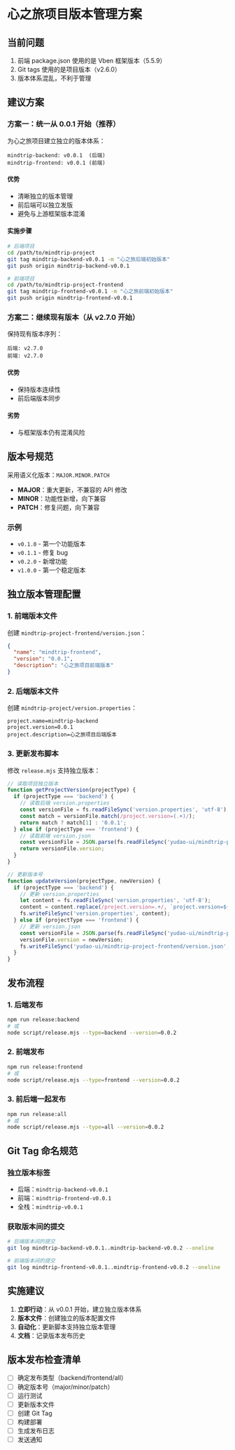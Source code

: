 # 心之旅项目版本管理方案

## 当前问题
1. 前端 package.json 使用的是 Vben 框架版本（5.5.9）
2. Git tags 使用的是项目版本（v2.6.0）
3. 版本体系混乱，不利于管理

## 建议方案

### 方案一：统一从 0.0.1 开始（推荐）
为心之旅项目建立独立的版本体系：

```
mindtrip-backend: v0.0.1  (后端)
mindtrip-frontend: v0.0.1 (前端)
```

#### 优势
- 清晰独立的版本管理
- 前后端可以独立发版
- 避免与上游框架版本混淆

#### 实施步骤
```bash
# 后端项目
cd /path/to/mindtrip-project
git tag mindtrip-backend-v0.0.1 -m "心之旅后端初始版本"
git push origin mindtrip-backend-v0.0.1

# 前端项目  
cd /path/to/mindtrip-project-frontend
git tag mindtrip-frontend-v0.0.1 -m "心之旅前端初始版本"
git push origin mindtrip-frontend-v0.0.1
```

### 方案二：继续现有版本（从 v2.7.0 开始）
保持现有版本序列：

```
后端: v2.7.0
前端: v2.7.0
```

#### 优势
- 保持版本连续性
- 前后端版本同步

#### 劣势
- 与框架版本仍有混淆风险

## 版本号规范

采用语义化版本：`MAJOR.MINOR.PATCH`

- **MAJOR**：重大更新，不兼容的 API 修改
- **MINOR**：功能性新增，向下兼容
- **PATCH**：修复问题，向下兼容

### 示例
- `v0.1.0` - 第一个功能版本
- `v0.1.1` - 修复 bug
- `v0.2.0` - 新增功能
- `v1.0.0` - 第一个稳定版本

## 独立版本管理配置

### 1. 前端版本文件
创建 `mindtrip-project-frontend/version.json`：
```json
{
  "name": "mindtrip-frontend",
  "version": "0.0.1",
  "description": "心之旅项目前端版本"
}
```

### 2. 后端版本文件
创建 `mindtrip-project/version.properties`：
```properties
project.name=mindtrip-backend
project.version=0.0.1
project.description=心之旅项目后端版本
```

### 3. 更新发布脚本

修改 `release.mjs` 支持独立版本：

```javascript
// 读取项目独立版本
function getProjectVersion(projectType) {
  if (projectType === 'backend') {
    // 读取后端 version.properties
    const versionFile = fs.readFileSync('version.properties', 'utf-8');
    const match = versionFile.match(/project.version=(.+)/);
    return match ? match[1] : '0.0.1';
  } else if (projectType === 'frontend') {
    // 读取前端 version.json
    const versionFile = JSON.parse(fs.readFileSync('yudao-ui/mindtrip-project-frontend/version.json', 'utf-8'));
    return versionFile.version;
  }
}

// 更新版本号
function updateVersion(projectType, newVersion) {
  if (projectType === 'backend') {
    // 更新 version.properties
    let content = fs.readFileSync('version.properties', 'utf-8');
    content = content.replace(/project.version=.+/, `project.version=${newVersion}`);
    fs.writeFileSync('version.properties', content);
  } else if (projectType === 'frontend') {
    // 更新 version.json
    const versionFile = JSON.parse(fs.readFileSync('yudao-ui/mindtrip-project-frontend/version.json', 'utf-8'));
    versionFile.version = newVersion;
    fs.writeFileSync('yudao-ui/mindtrip-project-frontend/version.json', JSON.stringify(versionFile, null, 2));
  }
}
```

## 发布流程

### 1. 后端发布
```bash
npm run release:backend
# 或
node script/release.mjs --type=backend --version=0.0.2
```

### 2. 前端发布
```bash
npm run release:frontend
# 或
node script/release.mjs --type=frontend --version=0.0.2
```

### 3. 前后端一起发布
```bash
npm run release:all
# 或
node script/release.mjs --type=all --version=0.0.2
```

## Git Tag 命名规范

### 独立版本标签
- 后端：`mindtrip-backend-v0.0.1`
- 前端：`mindtrip-frontend-v0.0.1`
- 全栈：`mindtrip-v0.0.1`

### 获取版本间的提交
```bash
# 后端版本间的提交
git log mindtrip-backend-v0.0.1..mindtrip-backend-v0.0.2 --oneline

# 前端版本间的提交
git log mindtrip-frontend-v0.0.1..mindtrip-frontend-v0.0.2 --oneline
```

## 实施建议

1. **立即行动**：从 v0.0.1 开始，建立独立版本体系
2. **版本文件**：创建独立的版本配置文件
3. **自动化**：更新脚本支持独立版本管理
4. **文档**：记录版本发布历史

## 版本发布检查清单

- [ ] 确定发布类型（backend/frontend/all）
- [ ] 确定版本号（major/minor/patch）
- [ ] 运行测试
- [ ] 更新版本文件
- [ ] 创建 Git Tag
- [ ] 构建部署
- [ ] 生成发布日志
- [ ] 发送通知